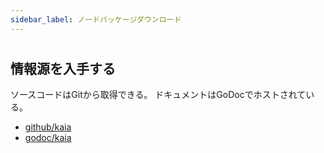 ```yaml
---
sidebar_label: ノードパッケージダウンロード
---
```


#

<NodePackageDownloads></NodePackageDownloads>

## 情報源を入手する<a id="get-the-sources"></a>

ソースコードはGitから取得できる。 ドキュメントはGoDocでホストされている。

- [github/kaia](https://github.com/kaiachain/kaia)
- [godoc/kaia](https://godoc.org/github.com/kaiachain/kaia)
